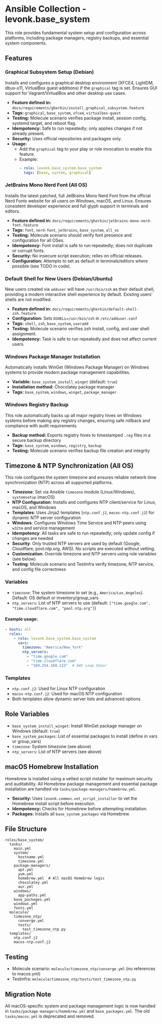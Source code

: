 # Ansible Collection - levonk.base_system

This role provides fundamental system setup and configuration across platforms, including package managers, registry backups, and essential system components.

## Features

### Graphical Subsystem Setup (Debian)

Installs and configures a graphical desktop environment (XFCE4, LightDM, dbus-x11, VirtualBox guest additions) if the `graphical` tag is set. Ensures GUI support for Vagrant/VirtualBox and other desktop use cases.

- **Feature defined in:** `docs/requirements/gherkin/install_graphical_subsystem.feature`
- **Tags:** `graphical`, `base_system`, `xfce4`, `virtualbox-guest`
- **Testing:** Molecule scenario verifies package install, session config, systemd target, and reboot flag.
- **Idempotency:** Safe to run repeatedly; only applies changes if not already present.
- **Security:** Uses official repositories and packages only.
- **Usage:**
  - Add the `graphical` tag to your play or role invocation to enable this feature.
  - Example:
    ```yaml
    - role: levonk.base_system.base_system
      tags: [base, system, graphical]
    ```


### JetBrains Mono Nerd Font (All OS)

Installs the latest patched, full JetBrains Mono Nerd Font from the official Nerd Fonts website for all users on Windows, macOS, and Linux. Ensures consistent developer experience and full glyph support in terminals and editors.

- **Feature defined in:** `docs/requirements/gherkin/jetbrains-mono-nerd-font.feature`
- **Tags:** `font`, `nerd-font`, `jetbrains`, `base_system`, `all_os`
- **Testing:** Molecule scenario should verify font presence and configuration for all OSes.
- **Idempotency:** Font install is safe to run repeatedly; does not duplicate or corrupt fonts.
- **Security:** No insecure script execution; relies on official releases.
- **Configuration:** Attempts to set as default in terminals/editors where possible (see TODO in code).

### Default Shell for New Users (Debian/Ubuntu)

New users created via `adduser` will have `/usr/bin/zsh` as their default shell, providing a modern interactive shell experience by default. Existing users' shells are not modified.

- **Feature defined in:** `docs/requirements/gherkin/default-shell-zsh.feature`
- **Configuration:** Sets `DSHELL=/usr/bin/zsh` in `/etc/adduser.conf`
- **Tags:** `shell`, `zsh`, `base_system`, `useradd`
- **Testing:** Molecule scenario verifies zsh install, config, and user shell assignment.
- **Idempotency:** Task is safe to run repeatedly and does not affect current users.

### Windows Package Manager Installation

Automatically installs WinGet (Windows Package Manager) on Windows systems to provide modern package management capabilities.

- **Variable:** `base_system_install_winget` (default: `true`)
- **Installation method:** Chocolatey package manager
- **Tags:** `base_system`, `windows`, `winget`, `package_manager`

### Windows Registry Backup

This role automatically backs up all major registry hives on Windows systems before making any registry changes, ensuring safe rollback and compliance with audit requirements.

- **Backup method:** Exports registry hives to timestamped `.reg` files in a secure backup directory
- **Tags:** `base_system`, `windows`, `registry`, `backup`
- **Testing:** Molecule scenario verifies backup file creation and integrity

## Timezone & NTP Synchronization (All OS)

This role configures the system timezone and ensures reliable network time synchronization (NTP) across all supported platforms.

- **Timezone**: Set via Ansible `timezone` module (Linux/Windows), `systemsetup` (macOS)
- **NTP Configuration**: Installs and configures NTP client/service for Linux, macOS, and Windows
- **Templates**: Uses Jinja2 templates (`ntp.conf.j2`, `macos-ntp.conf.j2`) for dynamic NTP server configuration
- **Windows**: Configures Windows Time Service and NTP peers using `w32tm` and service management
- **Idempotency**: All tasks are safe to run repeatedly; only update config if changes are needed
- **Security**: Only trusted NTP servers are used by default (Google, Cloudflare, pool.ntp.org, AWS). No scripts are executed without vetting.
- **Customization**: Override timezone and NTP servers using role variables (see below)
- **Testing**: Molecule scenario and Testinfra verify timezone, NTP service, and config file correctness

### Variables

- `timezone`: The system timezone to set (e.g., `America/Los_Angeles`). Default: OS default or inventory/group_vars
- `ntp_servers`: List of NTP servers to use (default: `["time.google.com", "time.cloudflare.com", "pool.ntp.org"]`)

#### Example usage:

```yaml
- hosts: all
  roles:
    - role: levonk.base_system.base_system
      vars:
        timezone: "America/New_York"
        ntp_servers:
          - "time.google.com"
          - "time.cloudflare.com"
          - "169.254.169.123"  # AWS Leap Smear
```

### Templates
- `ntp.conf.j2`: Used for Linux NTP configuration
- `macos-ntp.conf.j2`: Used for macOS NTP configuration
- Both templates allow dynamic server lists and advanced options

## Role Variables

- `base_system_install_winget`: Install WinGet package manager on Windows (default: `true`)
- `base_system_packages`: List of essential packages to install (define in vars or group_vars)
- `timezone`: System timezone (see above)
- `ntp_servers`: List of NTP servers (see above)

## macOS Homebrew Installation

Homebrew is installed using a vetted script installer for maximum security and auditability. All Homebrew package management and essential package installation are handled via `tasks/package-managers/homebrew.yml`.

- **Security:** Uses `levonk.common.vet_script_installer` to vet the Homebrew install script before execution.
- **Idempotency:** Checks for Homebrew before attempting installation.
- **Packages:** Installs all `base_system_packages` via Homebrew.

## File Structure

```text
roles/base_system/
  tasks/
    main.yml
    system/
      hostname.yml
      timezone.yml
    package-managers/
      apt.yml
      yum.yml
      homebrew.yml  # All macOS Homebrew logic
      chocolatey.yml
      aur.yml
    windows/
      app-paths.yml
    base_packages.yml
    windows.yml
    fonts.yml
  molecule/
    timezone_ntp/
      converge.yml
      tests/
        test_timezone_ntp.py
  templates/
    ntp.conf.j2
    macos-ntp.conf.j2
```

## Testing

- Molecule scenario: `molecule/timezone_ntp/converge.yml` (no references to macos.yml)
- Testinfra: `molecule/timezone_ntp/tests/test_timezone_ntp.py`

## Migration Note

All macOS-specific system and package management logic is now handled in `tasks/package-managers/homebrew.yml` and `base_packages.yml`. The old `tasks/macos.yml` is deprecated and removed.

